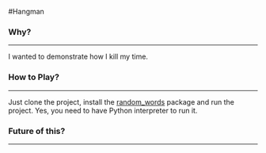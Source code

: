 #Hangman

### Why?
---
I wanted to demonstrate how I kill my time.

### How to Play?
---
Just clone the project, install the [random_words](https://github.com/vaibhavsingh97/random-word#installation) package and run the project. 
Yes, you need to have Python interpreter to run it.

### Future of this?
---
